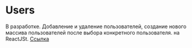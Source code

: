 # Users
В разработке. Добавление и удаление пользователей, создание нового массива пользователей после выбора конкретного пользователя.  на ReactJSt.
[Ссылка](https://users-data-taupe.vercel.app/ "Users")